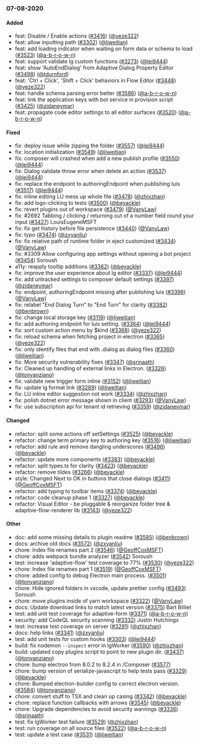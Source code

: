 ### 07-08-2020

#### Added

- feat: Disable / Enable actions ([#3416](https://github.com/microsoft/BotFramework-Composer/pull/3416)) ([@yeze322](https://github.com/yeze322))
- feat: allow inputting path ([#3302](https://github.com/microsoft/BotFramework-Composer/pull/3302)) ([@liweitian](https://github.com/liweitian))
- feat: add loading indicator when waiting on form data or schema to load ([#3523](https://github.com/microsoft/BotFramework-Composer/pull/3523)) ([@a-b-r-o-w-n](https://github.com/a-b-r-o-w-n))
- feat: support validate lg custom functions ([#3273](https://github.com/microsoft/BotFramework-Composer/pull/3273)) ([@lei9444](https://github.com/lei9444))
- feat: show 'AutoEndDialog' from Adaptive Dialog Property Editor ([#3498](https://github.com/microsoft/BotFramework-Composer/pull/3498)) ([@tdurnford](https://github.com/tdurnford))
- feat: 'Ctrl + Click', 'Shift + Click' behaviors in Flow Editor ([#3448](https://github.com/microsoft/BotFramework-Composer/pull/3448)) ([@yeze322](https://github.com/yeze322))
- feat: handle schema parsing error better ([#3586](https://github.com/microsoft/BotFramework-Composer/pull/3586)) ([@a-b-r-o-w-n](https://github.com/a-b-r-o-w-n))
- feat: link the application keys with bot service in provision script ([#3425](https://github.com/microsoft/BotFramework-Composer/pull/3425)) ([@zidaneymar](https://github.com/zidaneymar))
- feat: propagate code editor settings to all editor surfaces ([#3520](https://github.com/microsoft/BotFramework-Composer/pull/3520)) ([@a-b-r-o-w-n](https://github.com/a-b-r-o-w-n))

#### Fixed

- fix: deploy issue while zipping the folder ([#3557](https://github.com/microsoft/BotFramework-Composer/pull/3557)) ([@lei9444](https://github.com/lei9444))
- fix: location initialization ([#3549](https://github.com/microsoft/BotFramework-Composer/pull/3549)) ([@liweitian](https://github.com/liweitian))
- fix: composer will crashed when add a new publish profile ([#3550](https://github.com/microsoft/BotFramework-Composer/pull/3550)) ([@lei9444](https://github.com/lei9444))
- fix: Dialog validate throw error when delete an action ([#3537](https://github.com/microsoft/BotFramework-Composer/pull/3537)) ([@lei9444](https://github.com/lei9444))
- fix: replace the endpoint to authoringEndpoint when publishing luis ([#3517](https://github.com/microsoft/BotFramework-Composer/pull/3517)) ([@lei9444](https://github.com/lei9444))
- fix: inline editing LU mess up whole file ([#3478](https://github.com/microsoft/BotFramework-Composer/pull/3478)) ([@zhixzhan](https://github.com/zhixzhan))
- fix: add logo-clicking to tests ([#3500](https://github.com/microsoft/BotFramework-Composer/pull/3500)) ([@beyackle](https://github.com/beyackle))
- fix: revert plugins out of workspace ([#3479](https://github.com/microsoft/BotFramework-Composer/pull/3479)) ([@VanyLaw](https://github.com/VanyLaw))
- fix: #2692 Tabbing / clicking / returning out of a number field round your input ([#3427](https://github.com/microsoft/BotFramework-Composer/pull/3427)) LouisEugeneMSFT
- fix: fix get history before file persistence ([#3440](https://github.com/microsoft/BotFramework-Composer/pull/3440)) ([@VanyLaw](https://github.com/VanyLaw))
- fix: typo ([#3474](https://github.com/microsoft/BotFramework-Composer/pull/3474)) ([@zxyanliu](https://github.com/zxyanliu))
- fix: fix relative path of runtime folder in eject customized ([#3434](https://github.com/microsoft/BotFramework-Composer/pull/3434)) ([@VanyLaw](https://github.com/VanyLaw))
- fix: #3309 Allow configuring app settings without opening a bot project ([#3454](https://github.com/microsoft/BotFramework-Composer/pull/3454)) Soroush
- a11y: reapply tooltip additions ([#3362](https://github.com/microsoft/BotFramework-Composer/pull/3362)) ([@beyackle](https://github.com/beyackle))
- fix: improve the user experience about lg editor ([#3337](https://github.com/microsoft/BotFramework-Composer/pull/3337)) ([@lei9444](https://github.com/lei9444))
- fix: add untracked settings to composer default settings ([#3397](https://github.com/microsoft/BotFramework-Composer/pull/3397)) ([@zidaneymar](https://github.com/zidaneymar))
- fix: endpoint, authoringEndpoint missing after publishing luis ([#3396](https://github.com/microsoft/BotFramework-Composer/pull/3396)) ([@VanyLaw](https://github.com/VanyLaw))
- fix: relabel "End Dialog Turn" to "End Turn" for clarity ([#3382](https://github.com/microsoft/BotFramework-Composer/pull/3382)) ([@benbrown](https://github.com/benbrown))
- fix: change local storage key ([#3119](https://github.com/microsoft/BotFramework-Composer/pull/3119)) ([@liweitian](https://github.com/liweitian))
- fix: add authoring endpoint for luis setting. ([#3364](https://github.com/microsoft/BotFramework-Composer/pull/3364)) ([@lei9444](https://github.com/lei9444))
- fix: sort custom action menu by \$kind ([#3368](https://github.com/microsoft/BotFramework-Composer/pull/3368)) ([@yeze322](https://github.com/yeze322))
- fix: reload schema when fetching project in electron ([#3365](https://github.com/microsoft/BotFramework-Composer/pull/3365)) ([@yeze322](https://github.com/yeze322))
- fix: only identify files that end with .dialog as dialog files ([#3360](https://github.com/microsoft/BotFramework-Composer/pull/3360)) ([@liweitian](https://github.com/liweitian))
- fix: More security vulnerability fixes ([#3347](https://github.com/microsoft/BotFramework-Composer/pull/3347)) ([@srinaath](https://github.com/srinaath))
- fix: Cleaned up handling of external links in Electron. ([#3326](https://github.com/microsoft/BotFramework-Composer/pull/3326)) ([@tonyanziano](https://github.com/tonyanziano))
- fix: validate new trigger form inline ([#3152](https://github.com/microsoft/BotFramework-Composer/pull/3152)) ([@liweitian](https://github.com/liweitian))
- fix: update lg format link ([#3289](https://github.com/microsoft/BotFramework-Composer/pull/3289)) ([@liweitian](https://github.com/liweitian))
- fix: LU inline editor suggestion not work ([#3334](https://github.com/microsoft/BotFramework-Composer/pull/3334)) ([@zhixzhan](https://github.com/zhixzhan))
- fix: polish dotnet error message shown in client ([#3293](https://github.com/microsoft/BotFramework-Composer/pull/3293)) ([@VanyLaw](https://github.com/VanyLaw))
- fix: use subscription api for tenant id retrieving ([#3359](https://github.com/microsoft/BotFramework-Composer/pull/3359)) ([@zidaneymar](https://github.com/zidaneymar))

#### Changed

- refactor: split some actions off setSettings ([#3525](https://github.com/microsoft/BotFramework-Composer/pull/3525)) ([@beyackle](https://github.com/beyackle))
- refactor: change term primary key to authoring key ([#3516](https://github.com/microsoft/BotFramework-Composer/pull/3516)) ([@liweitian](https://github.com/liweitian))
- refactor: add rule and remove dangling underscores ([#3496](https://github.com/microsoft/BotFramework-Composer/pull/3496)) ([@beyackle](https://github.com/beyackle))
- refactor: update more components ([#3383](https://github.com/microsoft/BotFramework-Composer/pull/3383)) ([@beyackle](https://github.com/beyackle))
- refactor: split types.ts for clarity ([#3423](https://github.com/microsoft/BotFramework-Composer/pull/3423)) ([@beyackle](https://github.com/beyackle))
- refactor: remove tildes ([#3266](https://github.com/microsoft/BotFramework-Composer/pull/3266)) ([@beyackle](https://github.com/beyackle))
- style: Changed Next to OK in buttons that close dialogs ([#3411](https://github.com/microsoft/BotFramework-Composer/pull/3411)) ([@GeoffCoxMSFT](https://github.com/GeoffCoxMSFT))
- refactor: add typing to toolbar items ([#3374](https://github.com/microsoft/BotFramework-Composer/pull/3374)) ([@beyackle](https://github.com/beyackle))
- refactor: code cleanup phase 1 ([#3327](https://github.com/microsoft/BotFramework-Composer/pull/3327)) ([@beyackle](https://github.com/beyackle))
- refactor: Visual Editor - be pluggable & reorganize folder tree & adaptive-flow-renderer lib ([#3143](https://github.com/microsoft/BotFramework-Composer/pull/3143)) ([@yeze322](https://github.com/yeze322))

#### Other

- doc: add some missing details to plugin readme ([#3585](https://github.com/microsoft/BotFramework-Composer/pull/3585)) ([@benbrown](https://github.com/benbrown))
- docs: archive old docs ([#3572](https://github.com/microsoft/BotFramework-Composer/pull/3572)) ([@zxyanliu](https://github.com/zxyanliu))
- chore: Index file renames part 2 ([#3546](https://github.com/microsoft/BotFramework-Composer/pull/3546)) ([@GeoffCoxMSFT](https://github.com/GeoffCoxMSFT))
- chore: adds webpack bundle analyzer ([#3542](https://github.com/microsoft/BotFramework-Composer/pull/3542)) Soroush
- test: increase 'adaptive-flow' test coverage to 77% ([#3530](https://github.com/microsoft/BotFramework-Composer/pull/3530)) ([@yeze322](https://github.com/yeze322))
- chore: Index file renames part 1 ([#3519](https://github.com/microsoft/BotFramework-Composer/pull/3519)) ([@GeoffCoxMSFT](https://github.com/GeoffCoxMSFT))
- chore: added config to debug Electron main process. ([#3501](https://github.com/microsoft/BotFramework-Composer/pull/3501)) ([@tonyanziano](https://github.com/tonyanziano))
- chore: Hide ignored folders in vscode, update prettier config ([#3493](https://github.com/microsoft/BotFramework-Composer/pull/3493)) Soroush
- chore: move plugins inside of yarn workspace ([#3322](https://github.com/microsoft/BotFramework-Composer/pull/3322)) ([@VanyLaw](https://github.com/VanyLaw))
- docs: Update download links to match latest version ([#3375](https://github.com/microsoft/BotFramework-Composer/pull/3375)) Bart Billiet
- test: add unit test coverage for adaptive-form ([#3371](https://github.com/microsoft/BotFramework-Composer/pull/3371)) ([@a-b-r-o-w-n](https://github.com/a-b-r-o-w-n))
- security: add CodeQL security scanning ([#3332](https://github.com/microsoft/BotFramework-Composer/pull/3332)) Justin Hutchings
- test: increase test coverage on server ([#3291](https://github.com/microsoft/BotFramework-Composer/pull/3291)) ([@zhixzhan](https://github.com/zhixzhan))
- docs: help links ([#3341](https://github.com/microsoft/BotFramework-Composer/pull/3341)) ([@zxyanliu](https://github.com/zxyanliu))
- test: add unit tests for custom hooks ([#3303](https://github.com/microsoft/BotFramework-Composer/pull/3303)) ([@lei9444](https://github.com/lei9444))
- build: fix nodemon `--inspect` error in lgWorker ([#3590](https://github.com/microsoft/BotFramework-Composer/pull/3590)) ([@zhixzhan](https://github.com/zhixzhan))
- build: updated copy plugins script to point to new plugin dir. ([#3437](https://github.com/microsoft/BotFramework-Composer/pull/3437)) ([@tonyanziano](https://github.com/tonyanziano))
- chore: bump electron from 8.0.2 to 8.2.4 in /Composer ([#3577](https://github.com/microsoft/BotFramework-Composer/pull/3577))
- chore: bump version of serialize-javascript to help tests pass ([#3329](https://github.com/microsoft/BotFramework-Composer/pull/3329)) ([@beyackle](https://github.com/beyackle))
- chore: Bumped electron-builder config to correct electron version. ([#3584](https://github.com/microsoft/BotFramework-Composer/pull/3584)) ([@tonyanziano](https://github.com/tonyanziano))
- chore: convert stuff to TSX and clean up casing ([#3342](https://github.com/microsoft/BotFramework-Composer/pull/3342)) ([@beyackle](https://github.com/beyackle))
- chore: replace function callbacks with arrows ([#3545](https://github.com/microsoft/BotFramework-Composer/pull/3545)) ([@beyackle](https://github.com/beyackle))
- chore: Upgrade dependencies to avoid security warnings ([#3336](https://github.com/microsoft/BotFramework-Composer/pull/3336)) ([@srinaath](https://github.com/srinaath))
- test: fix lgWorker test failure ([#3529](https://github.com/microsoft/BotFramework-Composer/pull/3529)) ([@zhixzhan](https://github.com/zhixzhan))
- test: run coverage on all source files ([#3522](https://github.com/microsoft/BotFramework-Composer/pull/3522)) ([@a-b-r-o-w-n](https://github.com/a-b-r-o-w-n))
- test: update a test case ([#3531](https://github.com/microsoft/BotFramework-Composer/pull/3531)) ([@liweitian](https://github.com/liweitian))
